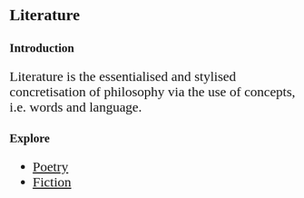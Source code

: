 <head>
    <meta name="verification" content="google-site-verification: googleb21df23a57bafe18.html">
</head>

<style>
    * {font-family: "Times New Roman"}
    p, ol, ul, th, td {font-size: 24px}
</style>

# Literature
## Introduction
Literature is the essentialised and stylised concretisation of philosophy via the use of concepts, i.e. words and language.

## Explore
- [Poetry](https://pranigopu.github.io/literature/poetry)
- [Fiction](https://pranigopu.github.io/literature/fiction)